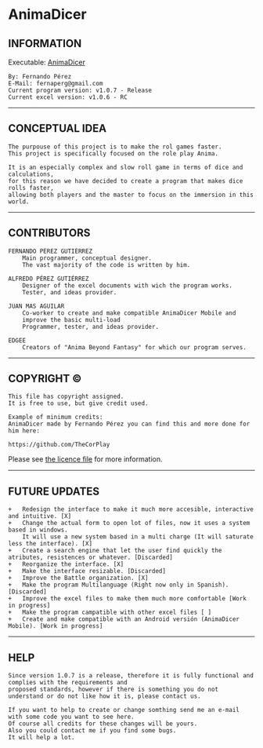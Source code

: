 # AnimaDicer
 
## INFORMATION

Executable: [AnimaDicer](AnimaDicer.jar)
  
 	By: Fernando Pérez
 	E-Mail: fernaperg@gmail.com
 	Current program version: v1.0.7 - Release
	Current excel version: v1.0.6 - RC
***

## CONCEPTUAL IDEA
	
	The purpouse of this project is to make the rol games faster.
	This project is specifically focused on the role play Anima.
	
	It is an especially complex and slow roll game in terms of dice and calculations,
	for this reason we have decided to create a program that makes dice rolls faster,
	allowing both players and the master to focus on the immersion in this world.
***
	
## CONTRIBUTORS
  
	FERNANDO PÉREZ GUTIÉRREZ
		Main programmer, conceptual designer.
    	The vast majority of the code is written by him.
	
	ALFREDO PÉREZ GUTIÉRREZ
    	Designer of the excel documents with wich the program works.
    	Tester, and ideas provider.
	
	JUAN MAS AGUILAR
    	Co-worker to create and make compatible AnimaDicer Mobile and
		improve the basic multi-load
    	Programmer, tester, and ideas provider.
	
	EDGEE
		Creators of "Anima Beyond Fantasy" for which our program serves.
***
 	
## COPYRIGHT ©
 
 	This file has copyright assigned.
 	It is free to use, but give credit used.
	
 	Example of minimum credits:
 	AnimaDicer made by Fernando Pérez you can find this and more done for him here:
 
	https://github.com/TheCorPlay
	
Please see [the licence file](LICENCE) for more information.
***
 	
## FUTURE UPDATES
 	
 	+	Redesign the interface to make it much more accesible, interactive and intuitive. [X]
   	+	Change the actual form to open lot of files, now it uses a system based in windows.
      	It will use a new system based in a multi charge (It will saturate less the interface). [X]
   	+	Create a search engine that let the user find quickly the atributes, resistences or whatever. [Discarded]
   	+	Reorganize the interface. [X]
   	+	Make the interface resizable. [Discarded]
   	+	Improve the Battle organization. [X]
	+	Make the program Multilanguage (Right now only in Spanish).[Discarded]
	+	Improve the excel files to make them much more comfortable [Work in progress]
	+	Make the program campatible with other excel files [ ]
   	+	Create and make compatible with an Android versión (AnimaDicer Mobile). [Work in progress]
   
***
  
## HELP
	
	Since version 1.0.7 is a release, therefore it is fully functional and complies with the requirements and
	proposed standards, however if there is something you do not understand or do not like how it is, please contact us.
	
	If you want to help to create or change somthing send me an e-mail with some code you want to see here.
	Of course all credits for these changes will be yours.
	Also you could contact me if you find some bugs.
	It will help a lot.
